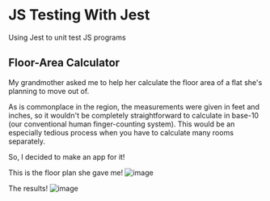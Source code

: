 # JS Testing With Jest
 Using Jest to unit test JS programs
 
 ## Floor-Area Calculator

My grandmother asked me to help her calculate the floor area of a flat she's planning to move out of.

As is commonplace in the region, the measurements were given in feet and inches, so it wouldn't be completely straightforward to calculate in base-10 (our conventional human finger-counting system). This would be an especially tedious process when you have to calculate many rooms separately.

So, I decided to make an app for it!


This is the floor plan she gave me!
![image](./floor_plan.png)

The results!
![image](./floorCalc.png)

